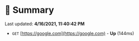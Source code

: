 # 📖 Summary
Last updated: **4/16/2021, 11:40:42 PM**

- `GET` [https://google.com](https://google.com) - **Up** (144ms)
